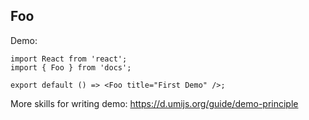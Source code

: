 ## Foo

Demo:

```tsx
import React from 'react';
import { Foo } from 'docs';

export default () => <Foo title="First Demo" />;
```

More skills for writing demo: https://d.umijs.org/guide/demo-principle
